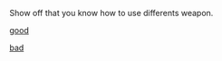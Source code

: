  
 Show off that you know how to use differents weapon.

 
 [good](7-Sponsor.md)
 
 [bad](7-Sponsor.md)
 
